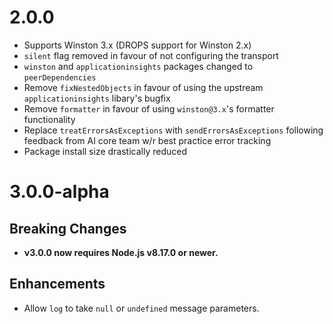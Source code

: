 # 2.0.0

* Supports Winston 3.x (DROPS support for Winston 2.x)
* `silent` flag removed in favour of not configuring the transport
* `winston` and `applicationinsights` packages changed to `peerDependencies`
* Remove `fixNestedObjects` in favour of using the upstream `applicationinsights` libary's bugfix
* Remove `formatter` in favour of using `winston@3.x`'s formatter functionality
* Replace `treatErrorsAsExceptions` with `sendErrorsAsExceptions` following feedback from AI core team w/r best practice error tracking
* Package install size drastically reduced

# 3.0.0-alpha

## Breaking Changes

* **v3.0.0 now requires Node.js v8.17.0 or newer.**

## Enhancements
* Allow `log` to take `null` or `undefined` message parameters.
